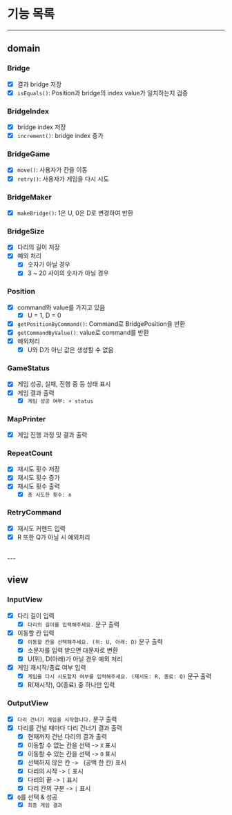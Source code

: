 # 기능 목록

---

## domain

### Bridge
- [X] 결과 bridge 저장
- [X] `isEquals()`: Position과 bridge의 index value가 일치하는지 검증

### BridgeIndex
- [X] bridge index 저장
- [X] `increment()`: bridge index 증가

### BridgeGame
- [X] `move()`: 사용자가 칸을 이동
- [X] `retry()`: 사용자가 게임을 다시 시도

### BridgeMaker
- [x] `makeBridge()`: 1은 U, 0은 D로 변경하여 반환

### BridgeSize
- [x] 다리의 길이 저장
- [x] 예외 처리
  - [x] 숫자가 아닐 경우
  - [x] 3 ~ 20 사이의 숫자가 아닐 경우

### Position
- [x] command와 value를 가지고 있음
  - [x] U = 1, D = 0
- [x] `getPositionByCommand()`: Command로 BridgePosition을 반환
- [x] `getCommandByValue()`: value로 command를 반환
- [x] 예외처리
  - [x] U와 D가 아닌 값은 생성할 수 없음

### GameStatus
- [X] 게임 성공, 실패, 진행 중 등 상태 표시
- [X] 게임 결과 출력
  - [X] `게임 성공 여부: + status` 

### MapPrinter
- [X] 게임 진행 과정 및 결과 출력

### RepeatCount
- [X] 재시도 횟수 저장
- [X] 재시도 횟수 증가
- [X] 재시도 횟수 출력
  - [X] `총 시도한 횟수: n`

### RetryCommand
- [X] 재시도 커멘드 입력
- [X] R 또한 Q가 아닐 시 예외처리
<br>
---

## view
### InputView
- [x] 다리 길이 입력
  - [x] `다리의 길이를 입력해주세요.` 문구 출력
- [x] 이동할 칸 입력
  - [x] `이동할 칸을 선택해주세요. (위: U, 아래: D)` 문구 출력
  - [x] 소문자를 입력 받으면 대문자로 변환
  - [x] U(위), D(아래)가 아닐 경우 예외 처리
- [x] 게임 재시작/종료 여부 입력
  - [x] `게임을 다시 시도할지 여부를 입력해주세요. (재시도: R, 종료: Q)` 문구 출력
  - [x] R(재시작), Q(종료) 중 하나만 입력
  
### OutputView
- [X] `다리 건너기 게임을 시작합니다.` 문구 출력
- [X] 다리를 건널 때마다 다리 건너기 결과 출력
  - [X] 현재까지 건넌 다리의 결과 출력
  - [X] 이동할 수 없는 칸을 선택 -> `X` 표시
  - [X] 이동할 수 있는 칸을 선택 -> `O` 표시
  - [X] 선택하지 않은 칸 -> ` `(공백 한 칸) 표시
  - [X] 다리의 시작 -> `[` 표시
  - [X] 다리의 끝 -> `]` 표시
  - [X] 다리 칸의 구분 -> `|` 표시
- [X] `Q`를 선택 & 성공
  - [X] `최종 게임 결과`